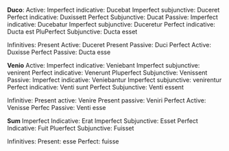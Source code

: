 **Duco**:
Active:
Imperfect indicative: Ducebat
Imperfect subjunctive: Duceret
Perfect indicative: Duxissett
Perfect Subjunctive: Ducat
Passive:
Imperfect indicative: Ducebatur
Imperfect subjunctive: Duceretur
Perfect indicative: Ducta est
PluPerfect Subjunctive: Ducta esset

Infinitives:
Present Active: Duceret
Present Passive: Duci
Perfect Active: Duxisse
Perfect Passive: Ducta esse

**Venio**
Active:
Imperfect indicative: Veniebant
Imperfect subjunctive: venirent
Perfect indicative: Venerunt
Pluperfect Subjunctive: Venissent
Passive:
Imperfect indicative: Veniebantur
Imperfect subjunctive: venirentur
Perfect indicative: Venti sunt
Perfect Subjunctive: Venti essent

Infinitive: 
Present active: Venire
Present passive: Veniri
Perfect Active: Venisse
Perfec Passive: Venti esse

**Sum**
Imperfect Indicative: Erat
Imperfect Subjunctive: Esset
Perfect Indicative: Fuit 
Pluerfect Subjunctive: Fuisset

Infinitives:
Present: esse
Perfect: fuisse
